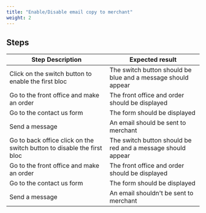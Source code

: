 ```yaml
---
title: "Enable/Disable email copy to merchant"
weight: 2
---
```

## Steps
| Step Description | Expected result |
| ----- | ----- |
| Click on the switch button to enable the first bloc | The switch button should be blue and a message should appear |
| Go to the front office and make an order | The front office and order should be displayed |
| Go to the contact us form | The form should be displayed |
| Send a message | An email should be sent to merchant |
| Go to back office click on the switch button to disable the first bloc | The switch button should be red and a message should appear |
| Go to the front office and make an order | The front office and order should be displayed |
| Go to the contact us form | The form should be displayed |
| Send a message | An email shouldn't be sent to merchant |
